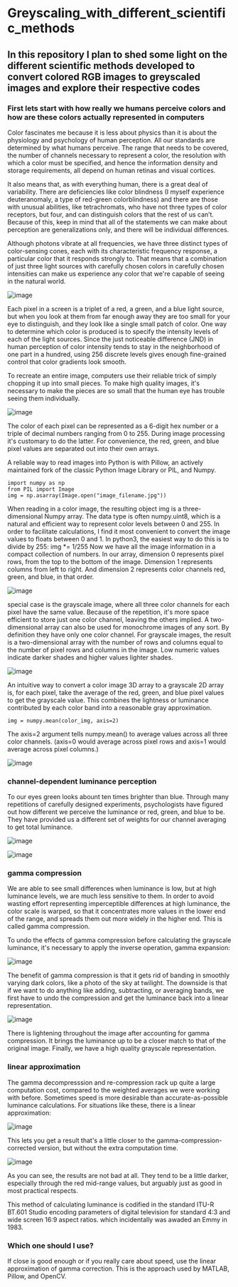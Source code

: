 # **Greyscaling_with_different_scientific_methods**

## In this repository I plan to shed some light on the different scientific methods developed to convert colored RGB images to greyscaled images and explore their respective codes 

### First lets start with how really we humans perceive colors and how are these colors actually represented in computers

Color fascinates me because it is less about physics than it is about the physiology and psychology of human perception. All our standards are determined by what humans perceive. The range that needs to be covered, the number of channels necessary to represent a color, the resolution with which a color must be specified, and hence the information density and storage requirements, all depend on human retinas and visual cortices.

It also means that, as with everything human, there is a great deal of variability. There are deficiencies like color blindness (I myself experience deuteranomaly, a type of red-green colorblindness) and there are those with unusual abilities, like tetrachromats, who have not three types of color receptors, but four, and can distinguish colors that the rest of us can’t. Because of this, keep in mind that all of the statements we can make about perception are generalizations only, and there will be individual differences.

Although photons vibrate at all frequencies, we have three distinct types of color-sensing cones, each with its characteristic frequency response, a particular color that it responds strongly to. That means that a combination of just three light sources with carefully chosen colors in carefully chosen intensities can make us experience any color that we're capable of seeing in the natural world. 

![image](https://user-images.githubusercontent.com/51722099/127757050-4a8497e7-19cb-481f-8a2e-4ca6e43e1fe3.png)

Each pixel in a screen is a triplet of a red, a green, and a blue light source, but when you look at them from far enough away they are too small for your eye to distinguish, and they look like a single small patch of color. One way to determine which color is produced is to specify the intensity levels of each of the light sources. Since the just noticeable difference (JND) in human perception of color intensity tends to stay in the neighborhood of one part in a hundred, using 256 discrete levels gives enough fine-grained control that color gradients look smooth. 

To recreate an entire image, computers use their reliable trick of simply chopping it up into small pieces. To make high quality images, it's necessary to make the pieces are so small that the human eye has trouble seeing them individually. 

![image](https://user-images.githubusercontent.com/51722099/127757121-44440137-4943-4ca0-9351-4d9581831f5a.png)

The color of each pixel can be represented as a 6-digit hex number or a triple of decimal numbers ranging from 0 to 255. During image processing it's customary to do the latter. For convenience, the red, green, and blue pixel values are separated out into their own arrays. 

A reliable way to read images into Python is with Pillow, an actively maintained fork of the classic Python Image Library or PIL, and Numpy. 
```
import numpy as np
from PIL import Image
img = np.asarray(Image.open("image_filename.jpg"))
```
When reading in a color image, the resulting object img is a three-dimensional Numpy array. The data type is often numpy.uint8, which is a natural and efficient way to represent color levels between 0 and 255. 
In order to facilitate calculations, I find it most convenient to convert the image values to floats between 0 and 1. In python3, the easiest way to do this is to divide by 255: img *= 1/255
Now we have all the image information in a compact collection of numbers. In our array, dimension 0 represents pixel rows, from the top to the bottom of the image. Dimension 1 represents columns from left to right. And dimension 2 represents color channels red, green, and blue, in that order. 

![image](https://user-images.githubusercontent.com/51722099/127757196-4df34088-fddf-44c5-a049-f83af5743f43.png)

special case is the grayscale image, where all three color channels for each pixel have the same value. Because of the repetition, it's more space efficient to store just one color channel, leaving the others implied. A two-dimensional array can also be used for monochrome images of any sort. By definition they have only one color channel. 
 For grayscale images, the result is a two-dimensional array with the number of rows and columns equal to the number of pixel rows and columns in the image. Low numeric values indicate darker shades and higher values lighter shades.
 
 ![image](https://user-images.githubusercontent.com/51722099/127757210-889a3b78-d210-4dcd-aff5-997f57300df3.png)

 An intuitive way to convert a color image 3D array to a grayscale 2D array is, for each pixel, take the average of the red, green, and blue pixel values to get the grayscale value. This combines the lightness or luminance contributed by each color band into a reasonable gray approximation.
```
img = numpy.mean(color_img, axis=2)
```
The axis=2 argument tells numpy.mean() to average values across all three color channels. (axis=0 would average across pixel rows and axis=1 would average across pixel columns.) 

![image](https://user-images.githubusercontent.com/51722099/127757251-a1926806-e4b9-41ee-a6f3-a821fd73efeb.png)

### channel-dependent luminance perception

To our eyes green looks abount ten times brighter than blue. Through many repetitions of carefully designed experiments, psychologists have figured out how different we perceive the luminance or red, green, and blue to be. They have provided us a different set of weights for our channel averaging to get total luminance. 

![image](https://user-images.githubusercontent.com/51722099/127757257-4faded4e-8521-4f15-90ac-4c651778f411.png)

![image](https://user-images.githubusercontent.com/51722099/127757261-57a81638-44f4-4715-b47f-8ab3db99e2a0.png)

### gamma compression

 We are able to see small differences when luminance is low, but at high luminance levels, we are much less sensitive to them. In order to avoid wasting effort representing imperceptible differences at high luminance, the color scale is warped, so that it concentrates more values in the lower end of the range, and spreads them out more widely in the higher end. This is called gamma compression.

To undo the effects of gamma compression before calculating the grayscale luminance, it's necessary to apply the inverse operation, gamma expansion: 

![image](https://user-images.githubusercontent.com/51722099/127757269-2017e5e4-0df2-4cb3-a6c3-adb41409c9be.png)

The benefit of gamma compression is that it gets rid of banding in smoothly varying dark colors, like a photo of the sky at twilight. The downside is that if we want to do anything like adding, subtracting, or averaging bands, we first have to undo the compression and get the luminance back into a linear representation. 

![image](https://user-images.githubusercontent.com/51722099/127757279-cf2ab070-c471-4333-9754-04cbd05f9b1f.png)

There is lightening throughout the image after accounting for gamma compression. It brings the luminance up to be a closer match to that of the original image. Finally, we have a high quality grayscale representation. 

### linear approximation

 The gamma decompresssion and re-compression rack up quite a large computation cost, compared to the weighted averages we were working with before. Sometimes speed is more desirable than accurate-as-possible luminance calculations. For situations like these, there is a linear approximation:

![image](https://user-images.githubusercontent.com/51722099/127757288-21104407-2620-497d-bd8f-7b2d5374e5b9.png)

This lets you get a result that's a little closer to the gamma-compression-corrected version, but without the extra computation time. 

![image](https://user-images.githubusercontent.com/51722099/127757292-ad5a5543-5add-4c79-ab67-8cd29a60972a.png)

 As you can see, the results are not bad at all. They tend to be a little darker, especially through the red mid-range values, but arguably just as good in most practical respects.

This method of calculating luminance is codified in the standard ITU-R BT.601 Studio encoding parameters of digital television for standard 4:3 and wide screen 16:9 aspect ratios. which incidentally was awaded an Emmy in 1983. 

### Which one should I use?

If close is good enough or if you really care about speed, use the linear approximation of gamma correction. This is the approach used by MATLAB, Pillow, and OpenCV.
